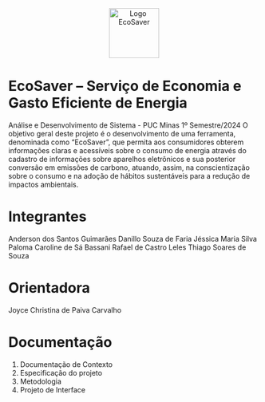<div style="text-align:center;">
  <img src="https://github.com/ICEI-PUC-Minas-PMV-ADS/pmv-ads-2024-1-e1-proj-ecosaver/assets/145709183/a87f6ddf-5b8a-4b43-a644-b5c40ae63639" alt="Logo EcoSaver" width="100">
</div>

# EcoSaver – Serviço de Economia e Gasto Eficiente de Energia
Análise e Desenvolvimento de Sistema - PUC Minas
1º Semestre/2024
O objetivo geral deste projeto é o desenvolvimento de uma ferramenta, denominada como “EcoSaver”, que permita aos consumidores obterem informações claras e acessíveis sobre o consumo de energia através do cadastro de informações sobre aparelhos eletrônicos e sua posterior conversão em emissões de carbono, atuando, assim, na conscientização sobre o consumo e na adoção de hábitos sustentáveis para a redução de impactos ambientais.
# Integrantes
Anderson dos Santos Guimarães
Danillo Souza de Faria
Jéssica Maria Silva
Paloma Caroline de Sá Bassani
Rafael de Castro Leles
Thiago Soares de Souza
# Orientadora
Joyce Christina de Paiva Carvalho
# Documentação
1. Documentação de Contexto
2. Especificação do projeto
3. Metodologia
4. Projeto de Interface



